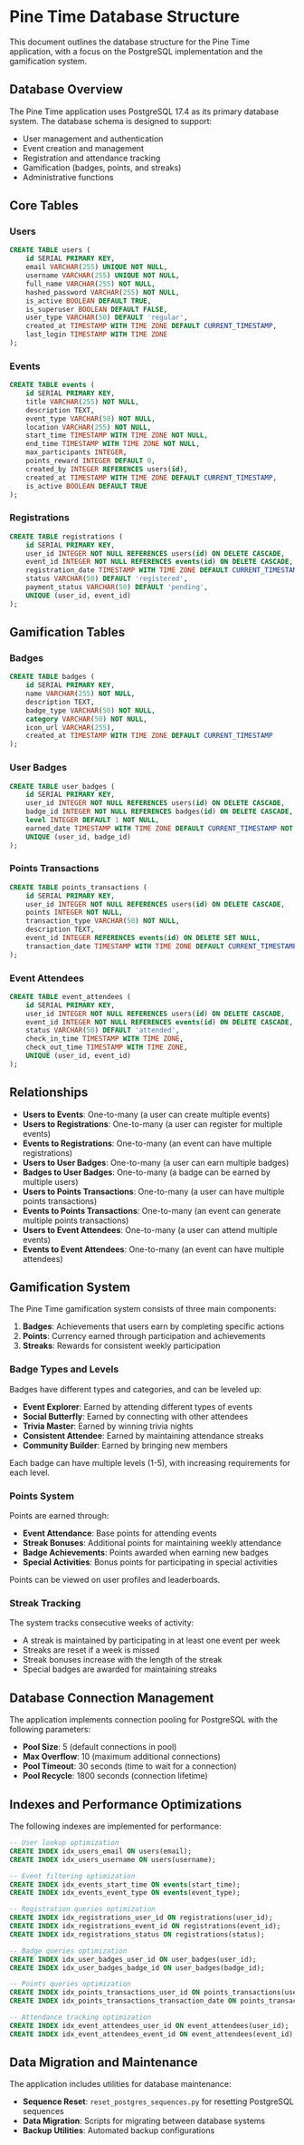 # Pine Time Database Structure

This document outlines the database structure for the Pine Time application, with a focus on the PostgreSQL implementation and the gamification system.

## Database Overview

The Pine Time application uses PostgreSQL 17.4 as its primary database system. The database schema is designed to support:

- User management and authentication
- Event creation and management
- Registration and attendance tracking
- Gamification (badges, points, and streaks)
- Administrative functions

## Core Tables

### Users

```sql
CREATE TABLE users (
    id SERIAL PRIMARY KEY,
    email VARCHAR(255) UNIQUE NOT NULL,
    username VARCHAR(255) UNIQUE NOT NULL,
    full_name VARCHAR(255) NOT NULL,
    hashed_password VARCHAR(255) NOT NULL,
    is_active BOOLEAN DEFAULT TRUE,
    is_superuser BOOLEAN DEFAULT FALSE,
    user_type VARCHAR(50) DEFAULT 'regular',
    created_at TIMESTAMP WITH TIME ZONE DEFAULT CURRENT_TIMESTAMP,
    last_login TIMESTAMP WITH TIME ZONE
);
```

### Events

```sql
CREATE TABLE events (
    id SERIAL PRIMARY KEY,
    title VARCHAR(255) NOT NULL,
    description TEXT,
    event_type VARCHAR(50) NOT NULL,
    location VARCHAR(255) NOT NULL,
    start_time TIMESTAMP WITH TIME ZONE NOT NULL,
    end_time TIMESTAMP WITH TIME ZONE NOT NULL,
    max_participants INTEGER,
    points_reward INTEGER DEFAULT 0,
    created_by INTEGER REFERENCES users(id),
    created_at TIMESTAMP WITH TIME ZONE DEFAULT CURRENT_TIMESTAMP,
    is_active BOOLEAN DEFAULT TRUE
);
```

### Registrations

```sql
CREATE TABLE registrations (
    id SERIAL PRIMARY KEY,
    user_id INTEGER NOT NULL REFERENCES users(id) ON DELETE CASCADE,
    event_id INTEGER NOT NULL REFERENCES events(id) ON DELETE CASCADE,
    registration_date TIMESTAMP WITH TIME ZONE DEFAULT CURRENT_TIMESTAMP,
    status VARCHAR(50) DEFAULT 'registered',
    payment_status VARCHAR(50) DEFAULT 'pending',
    UNIQUE (user_id, event_id)
);
```

## Gamification Tables

### Badges

```sql
CREATE TABLE badges (
    id SERIAL PRIMARY KEY,
    name VARCHAR(255) NOT NULL,
    description TEXT,
    badge_type VARCHAR(50) NOT NULL,
    category VARCHAR(50) NOT NULL,
    icon_url VARCHAR(255),
    created_at TIMESTAMP WITH TIME ZONE DEFAULT CURRENT_TIMESTAMP
);
```

### User Badges

```sql
CREATE TABLE user_badges (
    id SERIAL PRIMARY KEY,
    user_id INTEGER NOT NULL REFERENCES users(id) ON DELETE CASCADE,
    badge_id INTEGER NOT NULL REFERENCES badges(id) ON DELETE CASCADE,
    level INTEGER DEFAULT 1 NOT NULL,
    earned_date TIMESTAMP WITH TIME ZONE DEFAULT CURRENT_TIMESTAMP NOT NULL,
    UNIQUE (user_id, badge_id)
);
```

### Points Transactions

```sql
CREATE TABLE points_transactions (
    id SERIAL PRIMARY KEY,
    user_id INTEGER NOT NULL REFERENCES users(id) ON DELETE CASCADE,
    points INTEGER NOT NULL,
    transaction_type VARCHAR(50) NOT NULL,
    description TEXT,
    event_id INTEGER REFERENCES events(id) ON DELETE SET NULL,
    transaction_date TIMESTAMP WITH TIME ZONE DEFAULT CURRENT_TIMESTAMP
);
```

### Event Attendees

```sql
CREATE TABLE event_attendees (
    id SERIAL PRIMARY KEY,
    user_id INTEGER NOT NULL REFERENCES users(id) ON DELETE CASCADE,
    event_id INTEGER NOT NULL REFERENCES events(id) ON DELETE CASCADE,
    status VARCHAR(50) DEFAULT 'attended',
    check_in_time TIMESTAMP WITH TIME ZONE,
    check_out_time TIMESTAMP WITH TIME ZONE,
    UNIQUE (user_id, event_id)
);
```

## Relationships

- **Users to Events**: One-to-many (a user can create multiple events)
- **Users to Registrations**: One-to-many (a user can register for multiple events)
- **Events to Registrations**: One-to-many (an event can have multiple registrations)
- **Users to User Badges**: One-to-many (a user can earn multiple badges)
- **Badges to User Badges**: One-to-many (a badge can be earned by multiple users)
- **Users to Points Transactions**: One-to-many (a user can have multiple points transactions)
- **Events to Points Transactions**: One-to-many (an event can generate multiple points transactions)
- **Users to Event Attendees**: One-to-many (a user can attend multiple events)
- **Events to Event Attendees**: One-to-many (an event can have multiple attendees)

## Gamification System

The Pine Time gamification system consists of three main components:

1. **Badges**: Achievements that users earn by completing specific actions
2. **Points**: Currency earned through participation and achievements
3. **Streaks**: Rewards for consistent weekly participation

### Badge Types and Levels

Badges have different types and categories, and can be leveled up:

- **Event Explorer**: Earned by attending different types of events
- **Social Butterfly**: Earned by connecting with other attendees
- **Trivia Master**: Earned by winning trivia nights
- **Consistent Attendee**: Earned by maintaining attendance streaks
- **Community Builder**: Earned by bringing new members

Each badge can have multiple levels (1-5), with increasing requirements for each level.

### Points System

Points are earned through:

- **Event Attendance**: Base points for attending events
- **Streak Bonuses**: Additional points for maintaining weekly attendance
- **Badge Achievements**: Points awarded when earning new badges
- **Special Activities**: Bonus points for participating in special activities

Points can be viewed on user profiles and leaderboards.

### Streak Tracking

The system tracks consecutive weeks of activity:

- A streak is maintained by participating in at least one event per week
- Streaks are reset if a week is missed
- Streak bonuses increase with the length of the streak
- Special badges are awarded for maintaining streaks

## Database Connection Management

The application implements connection pooling for PostgreSQL with the following parameters:

- **Pool Size**: 5 (default connections in pool)
- **Max Overflow**: 10 (maximum additional connections)
- **Pool Timeout**: 30 seconds (time to wait for a connection)
- **Pool Recycle**: 1800 seconds (connection lifetime)

## Indexes and Performance Optimizations

The following indexes are implemented for performance:

```sql
-- User lookup optimization
CREATE INDEX idx_users_email ON users(email);
CREATE INDEX idx_users_username ON users(username);

-- Event filtering optimization
CREATE INDEX idx_events_start_time ON events(start_time);
CREATE INDEX idx_events_event_type ON events(event_type);

-- Registration queries optimization
CREATE INDEX idx_registrations_user_id ON registrations(user_id);
CREATE INDEX idx_registrations_event_id ON registrations(event_id);
CREATE INDEX idx_registrations_status ON registrations(status);

-- Badge queries optimization
CREATE INDEX idx_user_badges_user_id ON user_badges(user_id);
CREATE INDEX idx_user_badges_badge_id ON user_badges(badge_id);

-- Points queries optimization
CREATE INDEX idx_points_transactions_user_id ON points_transactions(user_id);
CREATE INDEX idx_points_transactions_transaction_date ON points_transactions(transaction_date);

-- Attendance tracking optimization
CREATE INDEX idx_event_attendees_user_id ON event_attendees(user_id);
CREATE INDEX idx_event_attendees_event_id ON event_attendees(event_id);
```

## Data Migration and Maintenance

The application includes utilities for database maintenance:

- **Sequence Reset**: `reset_postgres_sequences.py` for resetting PostgreSQL sequences
- **Data Migration**: Scripts for migrating between database systems
- **Backup Utilities**: Automated backup configurations
